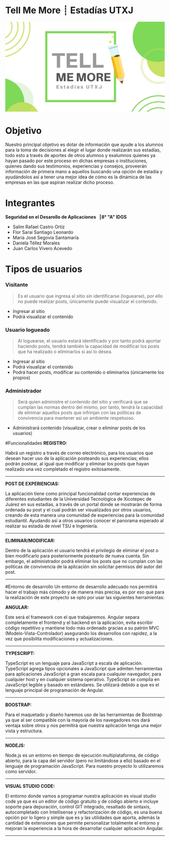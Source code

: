 
# Tell Me More ┊ Estadías UTXJ

![](https://github.com/J-Carlos-V/TellMeMoreEstadiasUTXJ/blob/main/logo1.jpeg)





# Objetivo
Nuestro principal objetivo es dotar de información que ayude a los alumnos para la toma de decisiones al elegir el lugar donde realizarán sus estadías, todo esto a través de aportes de otros alumnos y exalumnos quienes ya hayan pasado por este proceso en dichas empresas o instituciones, quienes dando sus testimonios, experiencias y consejos, proveerán información de primera mano a aquellos buscando una opción de estadía y ayudándolos así a tener una mejor idea de cómo es la dinámica de las empresas en las que aspiran realizar dicho proceso.

# Integrantes 

**Seguridad en el Desarollo de Aplicaciones ▕  8° "A" IDGS**  
- Salim Rafael Castro Ortíz
- Flor Sarai Santiago Leonardo
- María José Segovia Santamaría
- Daniela Téllez Morales
- Juan Carlos Vivero Acevedo


		  
		  

# Tipos de usuarios
### Visitante
> Es el usuario que ingresa al sitio sin identificarse (loguearse), por ello no puede realizar posts, únicamente puede visualizar el contenido.
- Ingresar al sitio
- Podrá visualizar el contenido

### Usuario logueado
> Al loguearse, el usuario estará identificado y por tanto podrá aportar haciendo posts, tendrá también la capacidad de modificar los posts que ha realizado o eliminarlos si así lo desea.
- Ingresar al sitio
- Podrá visualizar el contenido
- Podrá hacer posts, modificar su contenido o eliminarlos (únicamente los propios)

### Administrador
> Será quien administre el contenido del sitio y verificará que se cumplan las normas dentro del mismo, por tanto, tendrá la capacidad de eliminar aquellos posts que infrinjan con las políticas de convivencia para mantener así un ambiente respetuoso.
- Administrará contenido (visualizar, crear o eliminar posts de los usuarios)
		  
		  
#Funcionalidades
**REGISTRO:** 

Habrá un registro a través de correo electrónico, para los usuarios que desean hacer uso de la aplicación posteando sus experiencias; ellos podrán postear, al igual que modificar y eliminar los posts que hayan realizado una vez completado el registro exitosamente.

------------

**POST DE EXPERIENCIAS:**

La aplicación tiene como principal funcionalidad contar experiencias de diferentes estudiantes de la Universidad Tecnológica de Xicotepec de Juárez en sus estadías, a través de un portal donde se mostrarán de forma ordenada su post y el cual podrán ser visualizados por otros usuarios, creando de esta manera una comunidad de experiencias para la comunidad estudiantil.
Ayudando así a otros usuarios conocer el panorama esperado al realizar su estadía de nivel TSU e Ingeniería. 

------------

**ELIMINAR/MODIFICAR:**

Dentro de la aplicación el usuario tendrá el privilegio de eliminar el post o bien modificarlo para posteriormente postearlo de nueva cuenta.
Sin embargo, el administrador podrá eliminar los posts que no cumplan con las políticas de convivencia de la aplicación sin solicitar permisos del autor del post.

------------



#Entorno de desarrollo
 Un entorno de desarrollo adecuado nos permitirá hacer el trabajo más cómodo y de manera más precisa, es por eso que para la realización de este proyecto se opto por usar las siguientes herramientas:

**ANGULAR:**

Este será el framework con el que trabajaremos. Angular separa completamente el frontend y el backend en la aplicación, evita escribir código repetitivo y mantiene todo más ordenado gracias a su patrón MVC (Modelo-Vista-Controlador) asegurando los desarrollos con rapidez, a la vez que posibilita modificaciones y actualizaciones.

------------


**TYPESCRIPT:**

TypeScript es un lenguaje para JavaScript a escala de aplicación. TypeScript agrega tipos opcionales a JavaScript que admiten herramientas para aplicaciones JavaScript a gran escala para cualquier navegador, para cualquier host y en cualquier sistema operativo. TypeScript se compila en JavaScript legible y basado en estándares. Se utilizará debido a que es el lenguaje principal de programación de Angular.

------------


**BOOSTRAP:**

Para el maquetado y diseño haremos uso de las herramientas de Bootstrap ya que al ser compatible con la mayoría de los navegadores nos dará ventaja sobre otros y nos permitirá que nuestra aplicación tenga una mejor vista y estructura. 

------------


**NODEJS:**

Node.js es un entorno en tiempo de ejecución multiplataforma, de código abierto, para la capa del servidor (pero no limitándose a ello) basado en el lenguaje de programación JavaScript. Para nuestro proyecto lo utilizaremos como servidor.

------------


**VISUAL STUDIO CODE:**

El entorno donde vamos a programar nuestra aplicación es visual studio code ya que es un editor de código gratuito y de código abierto e incluye soporte para depuración, control GIT integrado, resaltado de sintaxis, autocompletado con Intellisense y refactorización de código, es una buena opción por lo ligero y simple que es y las utilidades que aporta, además la cantidad de extensiones que permite personalizar totalmente el entorno y mejoran la experiencia a la hora de desarrollar cualquier aplicación Angular.

------------




